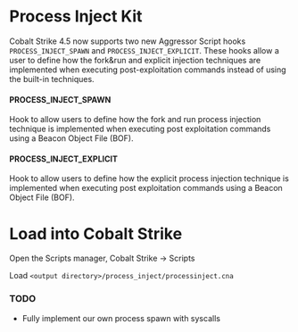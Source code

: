 # Process Inject Kit

Cobalt Strike 4.5 now supports two new Aggressor Script hooks
`PROCESS_INJECT_SPAWN` and `PROCESS_INJECT_EXPLICIT`.  These hooks allow
a user to define how the fork&run and explicit injection techniques are
implemented when executing post-exploitation commands instead of using
the built-in techniques.


#### PROCESS_INJECT_SPAWN

Hook to allow users to define how the fork and run process injection technique
is implemented when executing post exploitation commands using a Beacon Object
File (BOF).


#### PROCESS_INJECT_EXPLICIT

Hook to allow users to define how the explicit process injection technique is
implemented when executing post exploitation commands using a Beacon Object
File (BOF).


# Load into Cobalt Strike

Open the Scripts manager, Cobalt Strike -> Scripts

Load `<output directory>/process_inject/processinject.cna`


### TODO
- Fully implement our own process spawn with syscalls